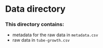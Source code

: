 # Data directory

### This directory contains:
- metadata for the raw data in `metadata.csv`
- raw data in `tube-growth.csv`
